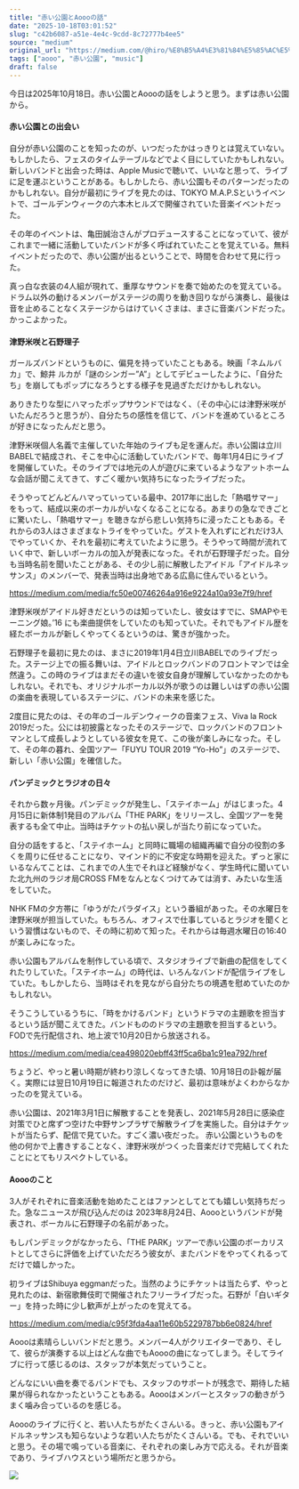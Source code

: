 ```yaml
---
title: "赤い公園とAoooの話"
date: "2025-10-18T03:01:52"
slug: "c42b6087-a51e-4e4c-9cdd-8c72777b4ee5"
source: "medium"
original_url: "https://medium.com/@hiro/%E8%B5%A4%E3%81%84%E5%85%AC%E5%9C%92%E3%81%A8aooo%E3%81%AE%E8%A9%B1-44b03cc31598?source=rss-21bfda6f823e------2"
tags: ["aooo", "赤い公園", "music"]
draft: false
---
```


今日は2025年10月18日。赤い公園とAoooの話をしようと思う。まずは赤い公園から。

#### 赤い公園との出会い

自分が赤い公園のことを知ったのが、いつだったかはっきりとは覚えていない。もしかしたら、フェスのタイムテーブルなどでよく目にしていたかもしれない。新しいバンドと出会った時は、Apple Musicで聴いて、いいなと思って、ライブに足を運ぶということがある。もしかしたら、赤い公園もそのパターンだったのかもしれない。自分が最初にライブを見たのは、TOKYO M.A.P.Sというイベントで、ゴールデンウィークの六本木ヒルズで開催されていた音楽イベントだった。

その年のイベントは、亀田誠治さんがプロデュースすることになっていて、彼がこれまで一緒に活動していたバンドが多く呼ばれていたことを覚えている。無料イベントだったので、赤い公園が出るということで、時間を合わせて見に行った。

真っ白な衣装の4人組が現れて、重厚なサウンドを奏で始めたのを覚えている。ドラム以外の動けるメンバーがステージの周りを動き回りながら演奏し、最後は音を止めることなくステージからはけていくさまは、まさに音楽バンドだった。かっこよかった。

#### 津野米咲と石野理子

ガールズバンドというものに、偏見を持っていたこともある。映画「ネムルバカ」で、鯨井 ルカが「謎のシンガー”A”」としてデビューしたように、「自分たち」を崩してもポップになろうとする様子を見過ぎただけかもしれない。

ありきたりな型にハマったポップサウンドではなく、（その中心には津野米咲がいたんだろうと思うが）、自分たちの感性を信じて、バンドを進めているところが好きになったんだと思う。

津野米咲個人名義で主催していた年始のライブも足を運んだ。赤い公園は立川BABELで結成され、そこを中心に活動していたバンドで、毎年1月4日にライブを開催していた。そのライブでは地元の人が遊びに来ているようなアットホームな会話が聞こえてきて、すごく暖かい気持ちになったライブだった。

そうやってどんどんハマっていっている最中、2017年に出した「熱唱サマー」をもって、結成以来のボーカルがいなくなることになる。あまりの急なできごとに驚いたし、「熱唱サマー」を聴きながら悲しい気持ちに浸ったこともある。それからの3人はさまざまなトライをやっていた。ゲストを入れずにどれだけ3人でやっていくか、それを最初に考えていたように思う。そうやって時間が流れていく中で、新しいボーカルの加入が発表になった。それが石野理子だった。自分も当時名前を聞いたことがある、その少し前に解散したアイドル「アイドルネッサンス」のメンバーで、発表当時は出身地である広島に住んでいるという。

<https://medium.com/media/fc50e00746264a916e9224a10a93e7f9/href>

津野米咲がアイドル好きだというのは知っていたし、彼女はすでに、SMAPやモーニング娘。’16 にも楽曲提供をしていたのも知っていた。それでもアイドル歴を経たボーカルが新しくやってくるというのは、驚きが強かった。

石野理子を最初に見たのは、まさに2019年1月4日立川BABELでのライブだった。ステージ上での振る舞いは、アイドルとロックバンドのフロントマンでは全然違う。この時のライブはまだその違いを彼女自身が理解していなかったのかもしれない。それでも、オリジナルボーカル以外が歌うのは難しいはずの赤い公園の楽曲を表現しているステージに、バンドの未来を感じた。

2度目に見たのは、その年のゴールデンウィークの音楽フェス、Viva la Rock 2019だった。公には初披露となったそのステージで、ロックバンドのフロントマンとして成長しようとしている彼女を見て、この後が楽しみになった。そして、その年の暮れ、全国ツアー「FUYU TOUR 2019 “Yo-Ho”」のステージで、新しい「赤い公園」を確信した。

#### パンデミックとラジオの日々

それから数ヶ月後。パンデミックが発生し、「ステイホーム」がはじまった。4月15日に新体制1発目のアルバム「THE PARK」をリリースし、全国ツアーを発表するも全て中止。当時はチケットの払い戻しが当たり前になっていた。

自分の話をすると、「ステイホーム」と同時に職場の組織再編で自分の役割の多くを周りに任せることになり、マインド的に不安定な時期を迎えた。ずっと家にいるなんてことは、これまでの人生でそれほど経験がなく、学生時代に聞いていた北九州のラジオ局CROSS FMをなんとなくつけてみては消す、みたいな生活をしていた。

NHK FMの夕方帯に「ゆうがたパラダイス」という番組があった。その水曜日を津野米咲が担当していた。もちろん、オフィスで仕事しているとラジオを聞くという習慣はないもので、その時に初めて知った。それからは毎週水曜日の16:40が楽しみになった。

赤い公園もアルバムを制作している頃で、スタジオライブで新曲の配信をしてくれたりしていた。「ステイホーム」の時代は、いろんなバンドが配信ライブをしていた。もしかしたら、当時はそれを見ながら自分たちの境遇を慰めていたのかもしれない。

そうこうしているうちに、「時をかけるバンド」というドラマの主題歌を担当するという話が聞こえてきた。バンドもののドラマの主題歌を担当するという。FODで先行配信され、地上波で10月20日から放送される。

<https://medium.com/media/cea498020ebff43ff5ca6ba1c91ea792/href>

ちょうど、やっと暑い時期が終わり涼しくなってきた頃、10月18日の訃報が届く。実際には翌日10月19日に報道されたのだけど、最初は意味がよくわからなかったのを覚えている。

赤い公園は、2021年3月1日に解散することを発表し、2021年5月28日に感染症対策でひと席ずつ空けた中野サンプラザで解散ライブを実施した。自分はチケットが当たらず、配信で見ていた。すごく濃い夜だった。 赤い公園というものを他の何かで上書きすることなく、津野米咲がつくった音楽だけで完結してくれたことにとてもリスペクトしている。

#### Aoooのこと

3人がそれぞれに音楽活動を始めたことはファンとしてとても嬉しい気持ちだった。急なニュースが飛び込んだのは 2023年8月24日、Aoooというバンドが発表され、ボーカルに石野理子の名前があった。

もしパンデミックがなかったら、「THE PARK」ツアーで赤い公園のボーカリストとしてさらに評価を上げていただろう彼女が、またバンドをやってくれるってだけで嬉しかった。

初ライブはShibuya eggmanだった。当然のようにチケットは当たらず、やっと見れたのは、新宿歌舞伎町で開催されたフリーライブだった。石野が「白いギター」を持った時に少し歓声が上がったのを覚えてる。

<https://medium.com/media/c95f3fda4aa11e60b5229787bb6e0824/href>

Aoooは素晴らしいバンドだと思う。メンバー4人がクリエイターであり、そして、彼らが演奏する以上はどんな曲でもAoooの曲になってしまう。そしてライブに行って感じるのは、スタッフが本気だっていうこと。

どんなにいい曲を奏でるバンドでも、スタッフのサポートが残念で、期待した結果が得られなかったということもある。Aoooはメンバーとスタッフの動きがうまく噛み合っているのを感じる。

Aoooのライブに行くと、若い人たちがたくさんいる。きっと、赤い公園もアイドルネッサンスも知らないような若い人たちがたくさんいる。でも、それでいいと思う。その場で鳴っている音楽に、それぞれの楽しみ方で応える。それが音楽であり、ライブハウスという場所だと思うから。

![](https://medium.com/_/stat?event=post.clientViewed&referrerSource=full_rss&postId=44b03cc31598)